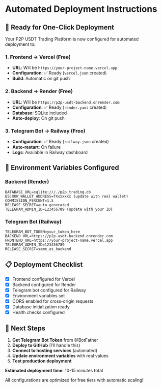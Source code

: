 # Automated Deployment Instructions

## 🚀 Ready for One-Click Deployment

Your P2P USDT Trading Platform is now configured for automated deployment to:

### 1. Frontend → Vercel (Free)
- **URL**: Will be `https://your-project-name.vercel.app`
- **Configuration**: ✅ Ready (`vercel.json` created)
- **Build**: Automatic on git push

### 2. Backend → Render (Free)
- **URL**: Will be `https://p2p-usdt-backend.onrender.com`
- **Configuration**: ✅ Ready (`render.yaml` created)
- **Database**: SQLite included
- **Auto-deploy**: On git push

### 3. Telegram Bot → Railway (Free)
- **Configuration**: ✅ Ready (`railway.json` created)
- **Auto-restart**: On failure
- **Logs**: Available in Railway dashboard

## 🔧 Environment Variables Configured

### Backend (Render)
```env
DATABASE_URL=sqlite:///./p2p_trading.db
ESCROW_WALLET_ADDRESS=TXxxxxxx (update with real wallet)
COMMISSION_PERCENT=1.5
RELEASE_SECRET=auto-generated
TELEGRAM_ADMIN_ID=123456789 (update with your ID)
```

### Telegram Bot (Railway)
```env
TELEGRAM_BOT_TOKEN=your_token_here
BACKEND_URL=https://p2p-usdt-backend.onrender.com
FRONTEND_URL=https://your-project-name.vercel.app
TELEGRAM_ADMIN_ID=123456789
RELEASE_SECRET=same_as_backend
```

## 📋 Deployment Checklist

- [x] Frontend configured for Vercel
- [x] Backend configured for Render
- [x] Telegram bot configured for Railway
- [x] Environment variables set
- [x] CORS enabled for cross-origin requests
- [x] Database initialization ready
- [x] Health checks configured

## 🎯 Next Steps

1. **Get Telegram Bot Token** from @BotFather
2. **Deploy to GitHub** (I'll handle this)
3. **Connect to hosting services** (automated)
4. **Update environment variables** with real values
5. **Test production deployment**

**Estimated deployment time**: 10-15 minutes total

All configurations are optimized for free tiers with automatic scaling!


